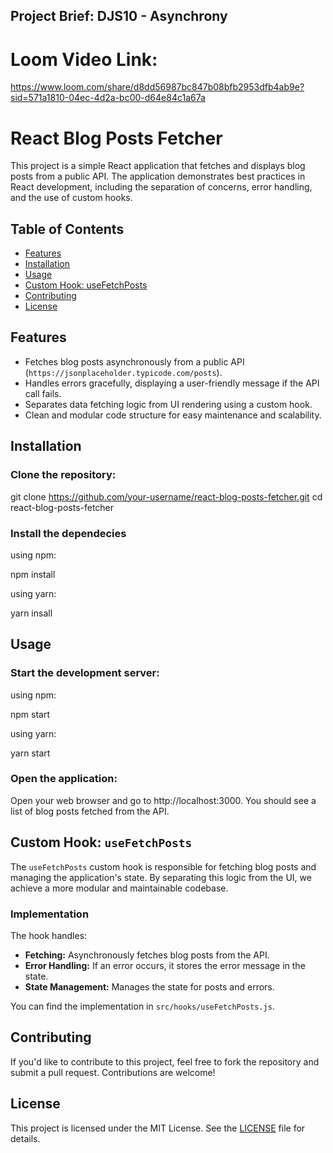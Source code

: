## Project Brief: DJS10 - Asynchrony

# Loom Video Link:

https://www.loom.com/share/d8dd56987bc847b08bfb2953dfb4ab9e?sid=571a1810-04ec-4d2a-bc00-d64e84c1a67a

# React Blog Posts Fetcher

This project is a simple React application that fetches and displays blog posts from a public API. The application demonstrates best practices in React development, including the separation of concerns, error handling, and the use of custom hooks.

## Table of Contents

- [Features](#features)
- [Installation](#installation)
- [Usage](#usage)
- [Custom Hook: useFetchPosts](#custom-hook-usefetchposts)
- [Contributing](#contributing)
- [License](#license)

## Features

- Fetches blog posts asynchronously from a public API (`https://jsonplaceholder.typicode.com/posts`).
- Handles errors gracefully, displaying a user-friendly message if the API call fails.
- Separates data fetching logic from UI rendering using a custom hook.
- Clean and modular code structure for easy maintenance and scalability.

## Installation

### Clone the repository:

git clone https://github.com/your-username/react-blog-posts-fetcher.git
cd react-blog-posts-fetcher

### Install the dependecies

using npm:

npm install

using yarn:

yarn insall

## Usage

### Start the development server:

using npm:

npm start

using yarn:

yarn start

### Open the application:

Open your web browser and go to http://localhost:3000. You should see a list of blog posts fetched from the API.

## Custom Hook: `useFetchPosts`

The `useFetchPosts` custom hook is responsible for fetching blog posts and managing the application's state. By separating this logic from the UI, we achieve a more modular and maintainable codebase.

### Implementation

The hook handles:

- **Fetching:** Asynchronously fetches blog posts from the API.
- **Error Handling:** If an error occurs, it stores the error message in the state.
- **State Management:** Manages the state for posts and errors.

You can find the implementation in `src/hooks/useFetchPosts.js`.

## Contributing

If you'd like to contribute to this project, feel free to fork the repository and submit a pull request. Contributions are welcome!

## License

This project is licensed under the MIT License. See the [LICENSE](LICENSE) file for details.

```

```
